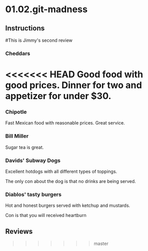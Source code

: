 # 01.02.git-madness

## Instructions

#This is Jimmy's second review

### Cheddars

<<<<<<< HEAD
Good food with good prices. Dinner for two and appetizer for under $30.
=======
### Chipotle

Fast Mexican food with reasonable prices. Great service.

### Bill Miller

Sugar tea is great.

### Davids' Subway Dogs

Excellent hotdogs with all different types of toppings.

The only con about the dog is that no drinks are being served.

### Diablos' tasty burgers

Hot and honest burgers served with ketchup and mustards.

Con is that you will received heartburn



## Reviews
>>>>>>> master
